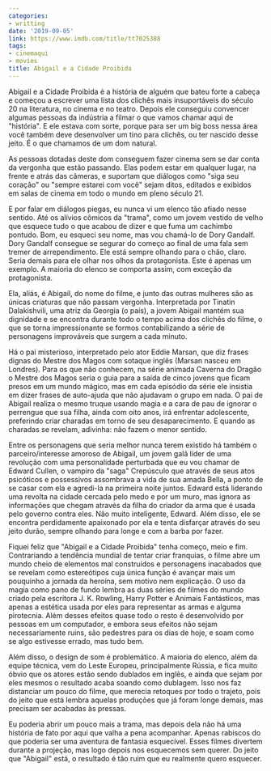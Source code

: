 ```yaml
---
categories:
- writting
date: '2019-09-05'
link: https://www.imdb.com/title/tt7025388
tags:
- cinemaqui
- movies
title: Abigail e a Cidade Proibida
---
```


Abigail e a Cidade Proibida é a história de alguém que bateu forte a cabeça e começou a escrever uma lista dos clichês mais insuportáveis do século 20 na literatura, no cinema e no teatro. Depois ele conseguiu convencer algumas pessoas da indústria a filmar o que vamos chamar aqui de "história". E ele estava com sorte, porque para ser um big boss nessa área você também deve desenvolver um tino para clichês, ou ter nascido desse jeito. É o que chamamos de um dom natural.

As pessoas dotadas deste dom conseguem fazer cinema sem se dar conta da vergonha que estão passando. Elas podem estar em qualquer lugar, na frente e atrás das câmeras, e suportam que diálogos como "siga seu coração" ou "sempre estarei com você" sejam ditos, editados e exibidos em salas de cinema em todo o mundo em pleno século 21.

E por falar em diálogos piegas, eu nunca vi um elenco tão afiado nesse sentido. Até os alívios cômicos da "trama", como um jovem vestido de velho que esquece tudo o que acabou de dizer e que fuma um cachimbo pontudo. Bom, eu esqueci seu nome, mas vou chamá-lo de Dory Gandalf. Dory Gandalf consegue se segurar do começo ao final de uma fala sem tremer de arrependimento. Ele está sempre olhando para o chão, claro. Seria demais para ele olhar nos olhos da protagonista. Este é apenas um exemplo. A maioria do elenco se comporta assim, com exceção da protagonista.

Ela, aliás, é Abigail, do nome do filme, e junto das outras mulheres são as únicas criaturas que não passam vergonha. Interpretada por Tinatin Dalakishvili, uma atriz da Georgia (o país), a jovem Abigail mantém sua dignidade e se encontra durante todo o tempo acima dos clichês do filme, o que se torna impressionante se formos contabilizando a série de personagens improváveis que surgem a cada minuto.

Há o pai misterioso, interpretado pelo ator Eddie Marsan, que diz frases dignas do Mestre dos Magos com sotaque inglês (Marsan nasceu em Londres). Para os que não conhecem, na série animada Caverna do Dragão o Mestre dos Magos seria o guia para a saída de cinco jovens que ficam presos em um mundo mágico, mas em cada episódio da série ele insistia em dizer frases de auto-ajuda que não ajudavam o grupo em nada. O pai de Abigail realiza o mesmo truque usando magia e a cara de pau de ignorar o perrengue que sua filha, ainda com oito anos, irá enfrentar adolescente, preferindo criar charadas em torno de seu desaparecimento. E quando as charadas se revelam, adivinha: não fazem o menor sentido.

Entre os personagens que seria melhor nunca terem existido há também o parceiro/interesse amoroso de Abigail, um jovem galã líder de uma revolução com uma personalidade perturbada que eu vou chamar de Edward Cullen, o vampiro da "saga" Crepúsculo que através de seus atos psicóticos e possessivos assombrava a vida de sua amada Bella, a ponto de se casar com ela e agredi-la na primeira noite juntos. Edward está liderando uma revolta na cidade cercada pelo medo e por um muro, mas ignora as informações que chegam através da filha do criador da arma que é usada pelo governo contra eles. Não muito inteligente, Edward. Além disso, ele se encontra perdidamente apaixonado por ela e tenta disfarçar através do seu jeito durão, sempre olhando para longe e com a barba por fazer.

Fiquei feliz que "Abigail e a Cidade Proibida" tenha começo, meio e fim. Contrariando a tendência mundial de tentar criar franquias, o filme abre um mundo cheio de elementos mal construídos e personagens inacabados que se revelam como estereótipos cuja única função é avançar mais um pouquinho a jornada da heroína, sem motivo nem explicação. O uso da magia como pano de fundo lembra as duas séries de filmes do mundo criado pela escritora J. K. Rowling, Harry Potter e Animais Fantásticos, mas apenas a estética usada por eles para representar as armas e alguma pirotecnia. Além desses efeitos quase todo o resto é desenvolvido por pessoas em um computador, e embora seus efeitos não sejam necessariamente ruins, são pedestres para os dias de hoje, e soam como se algo estivesse errado, mas tudo bem.

Além disso, o design de som é problemático. A maioria do elenco, além da equipe técnica, vem do Leste Europeu, principalmente Rússia, e fica muito óbvio que os atores estão sendo dublados em inglês, e ainda que sejam por eles mesmos o resultado acaba soando como dublagem. Isso nos faz distanciar um pouco do filme, que merecia retoques por todo o trajeto, pois do jeito que está lembra aquelas produções que já foram longe demais, mas precisam ser acabadas às pressas.

Eu poderia abrir um pouco mais a trama, mas depois dela não há uma história de fato por aqui que valha a pena acompanhar. Apenas rabiscos do que poderia ser uma aventura de fantasia esquecível. Esses filmes divertem durante a projeção, mas logo depois nos esquecemos sem querer. Do jeito que "Abigail" está, o resultado é tão ruim que eu realmente quero esquecer.